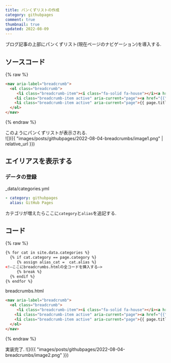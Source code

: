 ```yaml
---
title: パンくずリストの作成
category: githubpages
comment: true
thumbnail: true
updated: 2022-08-09
---
```


ブログ記事の上部にパンくずリスト(現在ページのナビゲーション)を導入する.  

## ソースコード
  
{% raw %}  

```html
<nav aria-label="breadcrumb">
  <ol class="breadcrumb">
     <li class="breadcrumb-item"><i class="fa-solid fa-house"></i><a href={{"/" | relative_url }}>Home</a></li>
    <li class="breadcrumb-item active" aria-current="page"><a href="{{"/#" | append: page.category | relative_url }}">{{ page.category }}</a></li>
    <li class="breadcrumb-item active" aria-current="page">{{ page.title }}</li>
  </ol>
</nav>
```
{% endraw %}


このようにパンくずリストが表示される.  
![]({{ "images/posts/githubpages/2022-08-04-breadcrumbs/image1.png" | relative_url }})


## エイリアスを表示する

### データの登録
_data/categories.yml

```yaml
- category: githubpages
  alias: GitHub Pages
```

カテゴリが増えたらここに`category`と`alias`を追記する.  

## コード

{% raw %}  

```html
{% for cat in site.data.categories %}
  {% if cat.category == page.category %}
     {% assign alias_cat =  cat.alias %}
<!—ここにbreadcrumbs.htmlの全コードを挿入する—>
     {% break %}
  {% endif %}
{% endfor %}
```

breadcrumbs.html

```html
<nav aria-label="breadcrumb">
  <ol class="breadcrumb">
     <li class="breadcrumb-item"><i class="fa-solid fa-house"></i><a href={{"/" | relative_url }}>Home</a></li>
    <li class="breadcrumb-item active" aria-current="page"><a href="{{"/#" | append: page.category | relative_url }}">{{ alias_cat }}</a></li>
    <li class="breadcrumb-item active" aria-current="page">{{ page.title }}</li>
  </ol>
</nav>
```
{% endraw %}

実装完了. 
![]({{ "images/posts/githubpages/2022-08-04-breadcrumbs/image2.png" }})
